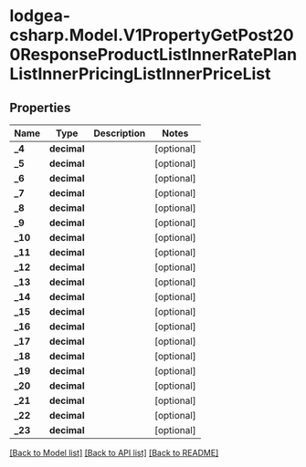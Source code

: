 
# lodgea-csharp.Model.V1PropertyGetPost200ResponseProductListInnerRatePlanListInnerPricingListInnerPriceList

## Properties

Name | Type | Description | Notes
------------ | ------------- | ------------- | -------------
**_4** | **decimal** |  | [optional] 
**_5** | **decimal** |  | [optional] 
**_6** | **decimal** |  | [optional] 
**_7** | **decimal** |  | [optional] 
**_8** | **decimal** |  | [optional] 
**_9** | **decimal** |  | [optional] 
**_10** | **decimal** |  | [optional] 
**_11** | **decimal** |  | [optional] 
**_12** | **decimal** |  | [optional] 
**_13** | **decimal** |  | [optional] 
**_14** | **decimal** |  | [optional] 
**_15** | **decimal** |  | [optional] 
**_16** | **decimal** |  | [optional] 
**_17** | **decimal** |  | [optional] 
**_18** | **decimal** |  | [optional] 
**_19** | **decimal** |  | [optional] 
**_20** | **decimal** |  | [optional] 
**_21** | **decimal** |  | [optional] 
**_22** | **decimal** |  | [optional] 
**_23** | **decimal** |  | [optional] 

[[Back to Model list]](../README.md#documentation-for-models)
[[Back to API list]](../README.md#documentation-for-api-endpoints)
[[Back to README]](../README.md)

